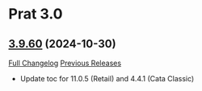 # Prat 3.0

## [3.9.60](https://github.com/Legacy-of-Sylvanaar/prat-3-0/tree/3.9.60) (2024-10-30)
[Full Changelog](https://github.com/Legacy-of-Sylvanaar/prat-3-0/compare/3.9.59...3.9.60) [Previous Releases](https://github.com/Legacy-of-Sylvanaar/prat-3-0/releases)

- Update toc for 11.0.5 (Retail) and 4.4.1 (Cata Classic)  

